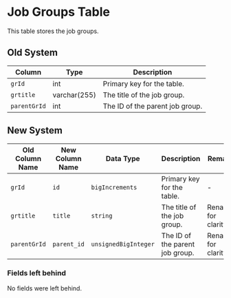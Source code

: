 
# Job Groups Table

This table stores the job groups.

## Old System

| Column | Type | Description |
|---|---|---|
| `grId` | int | Primary key for the table. |
| `grtitle` | varchar(255) | The title of the job group. |
| `parentGrId` | int | The ID of the parent job group. |

## New System

| Old Column Name | New Column Name | Data Type | Description | Remarks |
|---|---|---|---|---|
| `grId` | `id` | `bigIncrements` | Primary key for the table. | - |
| `grtitle` | `title` | `string` | The title of the job group. | Renamed for clarity. |
| `parentGrId` | `parent_id` | `unsignedBigInteger` | The ID of the parent job group. | Renamed for clarity. |

### Fields left behind

No fields were left behind.
